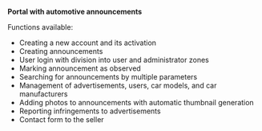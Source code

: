 <b>Portal with automotive announcements</b><br/>

Functions available:<br/>
<ul>
<li>Creating a new account and its activation</li>
<li>Creating announcements</li>
<li>User login with division into user and administrator zones</li>
<li>Marking announcement as observed</li>
<li>Searching for announcements by multiple parameters</li>
<li>Management of advertisements, users, car models, and car manufacturers</li>
<li>Adding photos to announcements with automatic thumbnail generation</li>
<li>Reporting infringements to advertisements</li>
<li>Contact form to the seller</li>
</ul>
